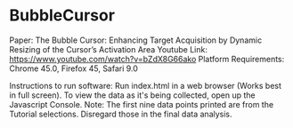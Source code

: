 # BubbleCursor
Paper: The Bubble Cursor: Enhancing Target Acquisition by
Dynamic Resizing of the Cursor’s Activation Area
Youtube Link: https://www.youtube.com/watch?v=bZdX8G66ako
Platform Requirements: Chrome 45.0, Firefox 45, Safari 9.0

Instructions to run software:
Run index.html in a web browser (Works best in full screen).
To view the data as it's being collected, open up the Javascript Console. 
Note: The first nine data points printed are from the Tutorial selections. Disregard those in the final data analysis.
